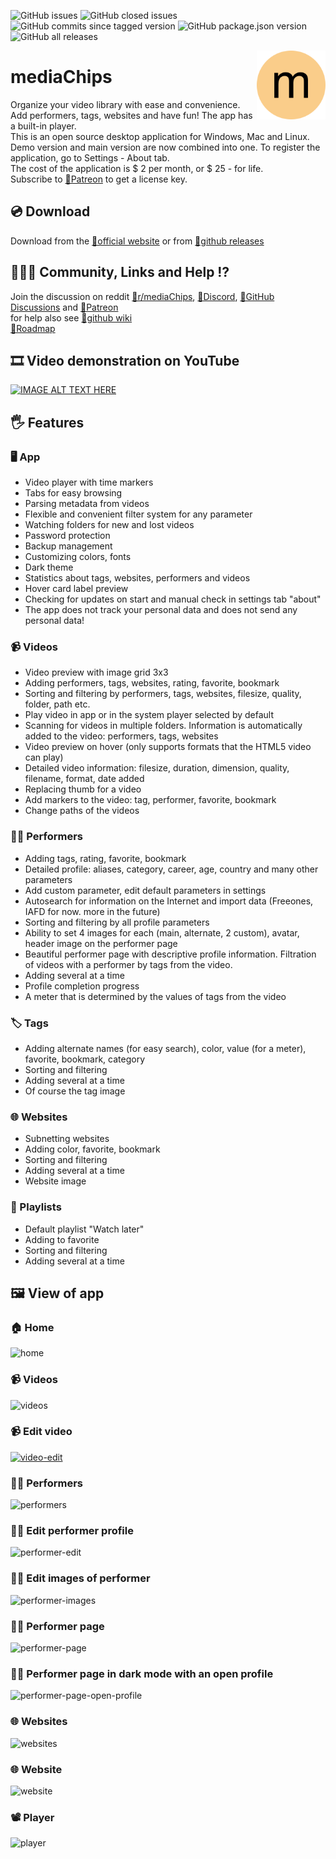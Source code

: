 ![GitHub issues](https://img.shields.io/github/issues/fupdec/mediaChips?color=%233aca0a)
![GitHub closed issues](https://img.shields.io/github/issues-closed/fupdec/mediaChips?color=%23f44)
![GitHub commits since tagged version](https://img.shields.io/github/commits-since/fupdec/mediaChips/v0.9.3-beta?color=green)
![GitHub package.json version](https://img.shields.io/github/package-json/v/fupdec/mediaChips?color=blue)
![GitHub all releases](https://img.shields.io/github/downloads/fupdec/mediaChips/total?color=blueviolet)

<img align="right" width="110" height="110" src="./public/icons/icon.png">

# mediaChips
Organize your video library with ease and convenience. Add performers, tags, websites and have fun! The app has a built-in player. <br>
This is an open source desktop application for Windows, Mac and Linux. <br>
Demo version and main version are now combined into one. To register the application, go to Settings - About tab.<br>
The cost of the application is $ 2 per month, or $ 25 - for life.<br>
Subscribe to <a href="https://www.patreon.com/mediaChips">🔗Patreon</a> to get a license key. 

## 💿 Download
Download from the <a href="https://mediachips.app/downloads/">🔗official website</a> or from <a href="https://github.com/fupdec/mediaChips/releases">🔗github releases</a>

## 🧑‍🤝‍🧑 Community, Links and Help ⁉️
Join the discussion on reddit <a href="https://www.reddit.com/r/mediaChips/">🔗r/mediaChips</a>, <a href="https://discord.gg/QSnXFvXZVh">🔗Discord</a>,
<a href="https://github.com/fupdec/mediaChips/discussions">🔗GitHub Discussions</a> and <a href="https://www.patreon.com/mediaChips">🔗Patreon</a> <br>
for help also see <a href="https://github.com/fupdec/mediaChips/wiki">🔗github wiki</a> <br>
<a href="https://github.com/fupdec/mediaChips/projects/1">🔗Roadmap</a>

## 🎞️ Video demonstration on YouTube
[![IMAGE ALT TEXT HERE](https://img.youtube.com/vi/voXkWelDpc8/mqdefault.jpg)](https://www.youtube.com/watch?v=voXkWelDpc8)

## 🖐️ Features

### 🖥️ App
- Video player with time markers
- Tabs for easy browsing
- Parsing metadata from videos
- Flexible and convenient filter system for any parameter
- Watching folders for new and lost videos
- Password protection
- Backup management
- Customizing colors, fonts
- Dark theme
- Statistics about tags, websites, performers and videos
- Hover card label preview
- Checking for updates on start and manual check in settings tab "about"
- The app does not track your personal data and does not send any personal data!

### 📹 Videos
- Video preview with image grid 3x3
- Adding performers, tags, websites, rating, favorite, bookmark
- Sorting and filtering by performers, tags, websites, filesize, quality, folder, path etc.
- Play video in app or in the system player selected by default
- Scanning for videos in multiple folders. Information is automatically added to the video: performers, tags, websites
- Video preview on hover (only supports formats that the HTML5 video can play)
- Detailed video information: filesize, duration, dimension, quality, filename, format, date added
- Replacing thumb for a video 
- Add markers to the video: tag, performer, favorite, bookmark
- Change paths of the videos

### 👱‍♀️ Performers
- Adding tags, rating, favorite, bookmark
- Detailed profile: aliases, category, career, age, country and many other parameters
- Add custom parameter, edit default parameters in settings 
- Autosearch for information on the Internet and import data (Freeones, IAFD for now. more in the future)
- Sorting and filtering by all profile parameters
- Ability to set 4 images for each (main, alternate, 2 custom), avatar, header image on the performer page
- Beautiful performer page with descriptive profile information. Filtration of videos with a performer by tags from the video. 
- Adding several at a time
- Profile completion progress
- A meter that is determined by the values of tags from the video

### 🏷️ Tags
- Adding alternate names (for easy search), color, value (for a meter), favorite, bookmark, category
- Sorting and filtering
- Adding several at a time
- Of course the tag image

### 🌐 Websites
- Subnetting websites
- Adding color, favorite, bookmark
- Sorting and filtering
- Adding several at a time
- Website image

### 🧾 Playlists
- Default playlist "Watch later" 
- Adding to favorite
- Sorting and filtering
- Adding several at a time

## 🖼️ View of app

### 🏠 Home 
![home](https://i.ibb.co/3p20KF6/home.png)

### 📹 Videos
![videos](https://i.ibb.co/fMzrzt1/videos.png)

### 📹 Edit video
[![video-edit](http://ibb.co.com/images/12121211c6786fc1925758ec.md.jpg)](http://ibb.co.com/image/2af3g9)

### 👱‍♀️ Performers
![performers](https://i.ibb.co/YZvJXfm/performers.png)

### 👱‍♀️ Edit performer profile
![performer-edit](https://i.ibb.co/gzLfD1n/performer-edit.png)

### 👱‍♀️ Edit images of performer
![performer-images](https://i.ibb.co/WHwgVSW/performer-images.png)

### 👱‍♀️ Performer page
![performer-page](https://i.ibb.co/hfwJGY7/performer-page.png)

### 👱‍♀️ Performer page in dark mode with an open profile 
![performer-page-open-profile](https://i.ibb.co/0hGC0h8/performer-page-open-profile.png)

### 🌐 Websites
![websites](https://i.ibb.co/4PkHbzh/websites.png)

### 🌐 Website
![website](https://i.ibb.co/QQGxWDH/website.png)

### 📽️ Player
![player](https://i.ibb.co/tYPHjWz/player.png)